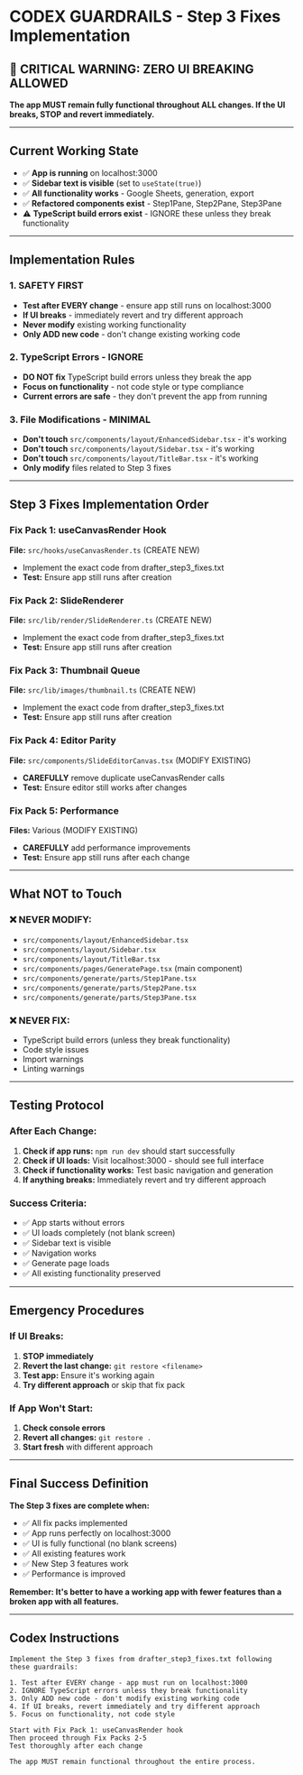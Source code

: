 # CODEX GUARDRAILS - Step 3 Fixes Implementation

## 🚨 CRITICAL WARNING: ZERO UI BREAKING ALLOWED

**The app MUST remain fully functional throughout ALL changes. If the UI breaks, STOP and revert immediately.**

---

## Current Working State

- ✅ **App is running** on localhost:3000
- ✅ **Sidebar text is visible** (set to `useState(true)`)
- ✅ **All functionality works** - Google Sheets, generation, export
- ✅ **Refactored components exist** - Step1Pane, Step2Pane, Step3Pane
- ⚠️ **TypeScript build errors exist** - IGNORE these unless they break functionality

---

## Implementation Rules

### 1. **SAFETY FIRST**
- **Test after EVERY change** - ensure app still runs on localhost:3000
- **If UI breaks** - immediately revert and try different approach
- **Never modify** existing working functionality
- **Only ADD new code** - don't change existing working code

### 2. **TypeScript Errors - IGNORE**
- **DO NOT fix** TypeScript build errors unless they break the app
- **Focus on functionality** - not code style or type compliance
- **Current errors are safe** - they don't prevent the app from running

### 3. **File Modifications - MINIMAL**
- **Don't touch** `src/components/layout/EnhancedSidebar.tsx` - it's working
- **Don't touch** `src/components/layout/Sidebar.tsx` - it's working  
- **Don't touch** `src/components/layout/TitleBar.tsx` - it's working
- **Only modify** files related to Step 3 fixes

---

## Step 3 Fixes Implementation Order

### Fix Pack 1: useCanvasRender Hook
**File:** `src/hooks/useCanvasRender.ts` (CREATE NEW)
- Implement the exact code from drafter_step3_fixes.txt
- **Test:** Ensure app still runs after creation

### Fix Pack 2: SlideRenderer
**File:** `src/lib/render/SlideRenderer.ts` (CREATE NEW)
- Implement the exact code from drafter_step3_fixes.txt
- **Test:** Ensure app still runs after creation

### Fix Pack 3: Thumbnail Queue
**File:** `src/lib/images/thumbnail.ts` (CREATE NEW)
- Implement the exact code from drafter_step3_fixes.txt
- **Test:** Ensure app still runs after creation

### Fix Pack 4: Editor Parity
**File:** `src/components/SlideEditorCanvas.tsx` (MODIFY EXISTING)
- **CAREFULLY** remove duplicate useCanvasRender calls
- **Test:** Ensure editor still works after changes

### Fix Pack 5: Performance
**Files:** Various (MODIFY EXISTING)
- **CAREFULLY** add performance improvements
- **Test:** Ensure app still runs after each change

---

## What NOT to Touch

### ❌ **NEVER MODIFY:**
- `src/components/layout/EnhancedSidebar.tsx`
- `src/components/layout/Sidebar.tsx`
- `src/components/layout/TitleBar.tsx`
- `src/components/pages/GeneratePage.tsx` (main component)
- `src/components/generate/parts/Step1Pane.tsx`
- `src/components/generate/parts/Step2Pane.tsx`
- `src/components/generate/parts/Step3Pane.tsx`

### ❌ **NEVER FIX:**
- TypeScript build errors (unless they break functionality)
- Code style issues
- Import warnings
- Linting warnings

---

## Testing Protocol

### After Each Change:
1. **Check if app runs:** `npm run dev` should start successfully
2. **Check if UI loads:** Visit localhost:3000 - should see full interface
3. **Check if functionality works:** Test basic navigation and generation
4. **If anything breaks:** Immediately revert and try different approach

### Success Criteria:
- ✅ App starts without errors
- ✅ UI loads completely (not blank screen)
- ✅ Sidebar text is visible
- ✅ Navigation works
- ✅ Generate page loads
- ✅ All existing functionality preserved

---

## Emergency Procedures

### If UI Breaks:
1. **STOP immediately**
2. **Revert the last change:** `git restore <filename>`
3. **Test app:** Ensure it's working again
4. **Try different approach** or skip that fix pack

### If App Won't Start:
1. **Check console errors**
2. **Revert all changes:** `git restore .`
3. **Start fresh** with different approach

---

## Final Success Definition

**The Step 3 fixes are complete when:**
- ✅ All fix packs implemented
- ✅ App runs perfectly on localhost:3000
- ✅ UI is fully functional (no blank screens)
- ✅ All existing features work
- ✅ New Step 3 features work
- ✅ Performance is improved

**Remember: It's better to have a working app with fewer features than a broken app with all features.**

---

## Codex Instructions

```
Implement the Step 3 fixes from drafter_step3_fixes.txt following these guardrails:

1. Test after EVERY change - app must run on localhost:3000
2. IGNORE TypeScript errors unless they break functionality  
3. Only ADD new code - don't modify existing working code
4. If UI breaks, revert immediately and try different approach
5. Focus on functionality, not code style

Start with Fix Pack 1: useCanvasRender hook
Then proceed through Fix Packs 2-5
Test thoroughly after each change

The app MUST remain functional throughout the entire process.
```
